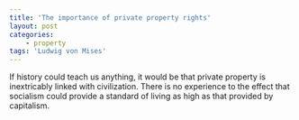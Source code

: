 ```yaml
---
title: 'The importance of private property rights'
layout: post
categories:
    - property
tags: 'Ludwig von Mises'
---
```


If history could teach us anything, it would be that private property is inextricably linked with civilization. There is no experience to the effect that socialism could provide a standard of living as high as that provided by capitalism.